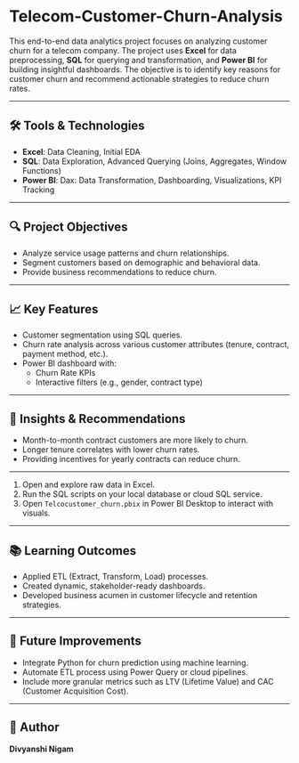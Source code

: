 # Telecom-Customer-Churn-Analysis

This end-to-end data analytics project focuses on analyzing customer churn for a telecom company. The project uses **Excel** for data preprocessing, **SQL** for querying and transformation, and **Power BI** for building insightful dashboards. The objective is to identify key reasons for customer churn and recommend actionable strategies to reduce churn rates.

---

## 🛠 Tools & Technologies

- **Excel**: Data Cleaning, Initial EDA
- **SQL**: Data Exploration, Advanced Querying (Joins, Aggregates, Window Functions)
- **Power BI**: Dax: Data Transformation, Dashboarding, Visualizations, KPI Tracking

---
## 🔍 Project Objectives

- Analyze service usage patterns and churn relationships.
- Segment customers based on demographic and behavioral data.
- Provide business recommendations to reduce churn.

---

## 📈 Key Features

- Customer segmentation using SQL queries.
- Churn rate analysis across various customer attributes (tenure, contract, payment method, etc.).
- Power BI dashboard with:
  - Churn Rate KPIs
  - Interactive filters (e.g., gender, contract type)

---

## 📌 Insights & Recommendations

- Month-to-month contract customers are more likely to churn.
- Longer tenure correlates with lower churn rates.
- Providing incentives for yearly contracts can reduce churn.

---

1. Open and explore raw data in Excel.
2. Run the SQL scripts on your local database or cloud SQL service.
3. Open `Telcocustomer_churn.pbix` in Power BI Desktop to interact with visuals.

---

## 📚 Learning Outcomes

- Applied ETL (Extract, Transform, Load) processes.
- Created dynamic, stakeholder-ready dashboards.
- Developed business acumen in customer lifecycle and retention strategies.

---

## 🧠 Future Improvements

- Integrate Python for churn prediction using machine learning.
- Automate ETL process using Power Query or cloud pipelines.
- Include more granular metrics such as LTV (Lifetime Value) and CAC (Customer Acquisition Cost).

---

## 👤 Author

**Divyanshi Nigam**  
